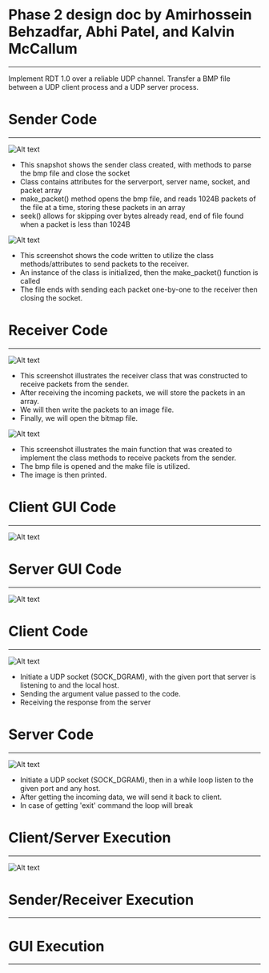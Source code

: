 # Phase 2 design doc by Amirhossein Behzadfar, Abhi Patel, and Kalvin McCallum
___
Implement RDT 1.0 over a reliable UDP channel. Transfer a BMP file between a UDP client process and a UDP server process. 

# Sender Code
___
![Alt text](imgs/Sender_Class.png?raw=true "Optional Title")
* This snapshot shows the sender class created, with methods to parse the bmp file and close the socket
* Class contains attributes for the serverport, server name, socket, and packet array
* make_packet() method opens the bmp file, and reads 1024B packets of the file at a time, storing these packets in an array
* seek() allows for skipping over bytes already read, end of file found when a packet is less than 1024B

![Alt text](imgs/Sender_Main.png?raw=true "Optional Title")
* This screenshot shows the code written to utilize the class methods/attributes to send packets to the receiver.
* An instance of the class is initialized, then the make_packet() function is called
* The file ends with sending each packet one-by-one to the receiver then closing the socket.

# Receiver Code
___
![Alt text](imgs/Receiver_Class.png?raw=true "Optional Title")
* This screenshot illustrates the receiver class that was constructed to receive packets from the sender.
* After receiving the incoming packets, we will store the packets in an array. 
* We will then write the packets to an image file.
* Finally, we will open the bitmap file.

![Alt text](imgs/Receiver_Main.png?raw=true "Optional Title")
* This screenshot illustrates the main function that was created to implement the class methods to receive packets from the sender.
* The bmp file is opened and the make file is utilized.
* The image is then printed.

# Client GUI Code
___
![Alt text](imgs/GUI_Client.png?raw=true "Optional Title")

# Server GUI Code
___
![Alt text](imgs/GUI_Server.png?raw=true "Optional Title")

# Client Code
___
![Alt text](imgs/client_snap.png?raw=true "Optional Title")
* Initiate a UDP socket (SOCK_DGRAM), with the given port that server is listening to and the local host.
* Sending the argument value passed to the code. 
* Receiving the response from the server

# Server Code
___
![Alt text](imgs/server_snap.png?raw=true "Optional Title")
* Initiate a UDP socket (SOCK_DGRAM), then in a while loop listen to the given port and any host.
* After getting the incoming data, we will send it back to client. 
* In case of getting 'exit' command the loop will break

# Client/Server Execution
___
![Alt text](imgs/phase_1.png?raw=true "Optional Title")

# Sender/Receiver Execution
___


# GUI Execution
___
